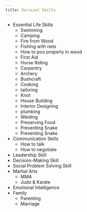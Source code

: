 ```yaml
---
title: Survival Skills
---
```


- Essential Life Skills
  - Swimming
  - Camping
  - Fire from Wood
  - Fishing with nets
  - How to poo properly in wood
  - First Aid
  - Horse Riding
  - Carpentry
  - Archery
  - Bushcraft
  - Cooking
  - tailoring
  - Knot
  - House Building
  - Interior Designing
  - plumbing
  - Welding
  - Preserving Food
  - Preventing Snake
  - Preventing Snake
- Communication Skills
  - How to talk
  - How to negotiate
- Leadership Skill
- Decision-Making Skill
- Social Problem Solving Skill
- Martial Arts
  - MMA
  - Judo & Karate
- Emotional Intelligence
- Family
  - Parenting
  - Marriage